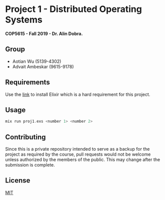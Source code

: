 # Project 1 - Distributed Operating Systems
**COP5615 - Fall 2019 - Dr. Alin Dobra.** 

## Group
* Aotian Wu (5139-4302)
* Advait Ambeskar (9615-9178)

## Requirements
Use the [link](https://elixir-lang.org/install.html) to install Elixir which is a hard requirement for this project.

## Usage

```elixir
mix run proj1.exs <number 1> <number 2>
```

## Contributing
Since this is a private repository intended to serve as a backup for the project as required by the course, pull requests would not be welcome unless authorized by the members of the public.
This may change after the submission is complete.

## License
[MIT](https://choosealicense.com/licenses/mit/)



